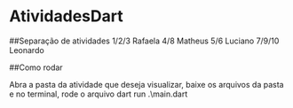 # AtividadesDart

##Separação de atividades 
1/2/3 Rafaela
4/8 Matheus
5/6 Luciano
7/9/10 Leonardo

##Como rodar 

Abra a pasta da atividade que deseja visualizar, baixe os arquivos da pasta e no terminal, rode o arquivo dart run .\main.dart